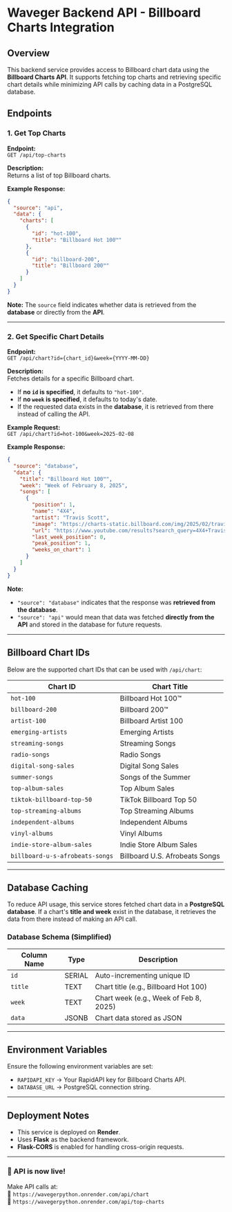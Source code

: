 # Waveger Backend API - Billboard Charts Integration

## Overview

This backend service provides access to Billboard chart data using the **Billboard Charts API**. It supports fetching top charts and retrieving specific chart details while minimizing API calls by caching data in a PostgreSQL database.

## Endpoints

### 1. **Get Top Charts**

**Endpoint:**  
`GET /api/top-charts`

**Description:**  
Returns a list of top Billboard charts.

**Example Response:**

```json
{
  "source": "api",
  "data": {
    "charts": [
      {
        "id": "hot-100",
        "title": "Billboard Hot 100™"
      },
      {
        "id": "billboard-200",
        "title": "Billboard 200™"
      }
    ]
  }
}
```

**Note:** The `source` field indicates whether data is retrieved from the **database** or directly from the **API**.

---

### 2. **Get Specific Chart Details**

**Endpoint:**  
`GET /api/chart?id={chart_id}&week={YYYY-MM-DD}`

**Description:**  
Fetches details for a specific Billboard chart.

- If **no `id` is specified**, it defaults to `"hot-100"`.
- If **no `week` is specified**, it defaults to today's date.
- If the requested data exists in the **database**, it is retrieved from there instead of calling the API.

**Example Request:**  
`GET /api/chart?id=hot-100&week=2025-02-08`

**Example Response:**

```json
{
  "source": "database",
  "data": {
    "title": "Billboard Hot 100™",
    "week": "Week of February 8, 2025",
    "songs": [
      {
        "position": 1,
        "name": "4X4",
        "artist": "Travis Scott",
        "image": "https://charts-static.billboard.com/img/2025/02/travis-scott-a4t-4x4-eal-180x180.jpg",
        "url": "https://www.youtube.com/results?search_query=4X4+Travis+Scott",
        "last_week_position": 0,
        "peak_position": 1,
        "weeks_on_chart": 1
      }
    ]
  }
}
```

**Note:**

- `"source": "database"` indicates that the response was **retrieved from the database**.
- `"source": "api"` would mean that data was fetched **directly from the API** and stored in the database for future requests.

---

## Billboard Chart IDs

Below are the supported chart IDs that can be used with `/api/chart`:

| Chart ID                        | Chart Title                    |
| ------------------------------- | ------------------------------ |
| `hot-100`                       | Billboard Hot 100™            |
| `billboard-200`                 | Billboard 200™                |
| `artist-100`                    | Billboard Artist 100           |
| `emerging-artists`              | Emerging Artists               |
| `streaming-songs`               | Streaming Songs                |
| `radio-songs`                   | Radio Songs                    |
| `digital-song-sales`            | Digital Song Sales             |
| `summer-songs`                  | Songs of the Summer            |
| `top-album-sales`               | Top Album Sales                |
| `tiktok-billboard-top-50`       | TikTok Billboard Top 50        |
| `top-streaming-albums`          | Top Streaming Albums           |
| `independent-albums`            | Independent Albums             |
| `vinyl-albums`                  | Vinyl Albums                   |
| `indie-store-album-sales`       | Indie Store Album Sales        |
| `billboard-u-s-afrobeats-songs` | Billboard U.S. Afrobeats Songs |

---

## Database Caching

To reduce API usage, this service stores fetched chart data in a **PostgreSQL database**. If a chart's **title and week** exist in the database, it retrieves the data from there instead of making an API call.

### **Database Schema (Simplified)**

| Column Name | Type   | Description                            |
| ----------- | ------ | -------------------------------------- |
| `id`        | SERIAL | Auto-incrementing unique ID            |
| `title`     | TEXT   | Chart title (e.g., Billboard Hot 100)  |
| `week`      | TEXT   | Chart week (e.g., Week of Feb 8, 2025) |
| `data`      | JSONB  | Chart data stored as JSON              |

---

## Environment Variables

Ensure the following environment variables are set:

- `RAPIDAPI_KEY` → Your RapidAPI key for Billboard Charts API.
- `DATABASE_URL` → PostgreSQL connection string.

---

## Deployment Notes

- This service is deployed on **Render**.
- Uses **Flask** as the backend framework.
- **Flask-CORS** is enabled for handling cross-origin requests.

---

### 🚀 API is now live!

Make API calls at:  
🔗 `https://wavegerpython.onrender.com/api/chart`  
🔗 `https://wavegerpython.onrender.com/api/top-charts`

